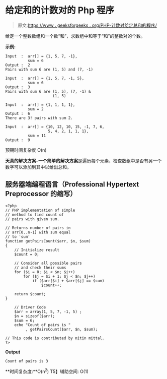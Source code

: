 # 给定和的计数对的 Php 程序

> 原文:[https://www . geeksforgeeks . org/PHP-计数对给定总和的程序/](https://www.geeksforgeeks.org/php-program-for-count-pairs-with-given-sum/)

给定一个整数数组和一个数“和”，求数组中和等于“和”的整数对的个数。

**示例:**

```
Input  :  arr[] = {1, 5, 7, -1}, 
          sum = 6
Output :  2
Pairs with sum 6 are (1, 5) and (7, -1)

Input  :  arr[] = {1, 5, 7, -1, 5}, 
          sum = 6
Output :  3
Pairs with sum 6 are (1, 5), (7, -1) &
                     (1, 5)         

Input  :  arr[] = {1, 1, 1, 1}, 
          sum = 2
Output :  6
There are 3! pairs with sum 2.

Input  :  arr[] = {10, 12, 10, 15, -1, 7, 6, 
                   5, 4, 2, 1, 1, 1}, 
          sum = 11
Output :  9
```

预期时间复杂度 O(n)

**天真的解决方案–**一个**简单的解决方案**是遍历每个元素，检查数组中是否有另一个数字可以添加到其中以给出总和。

## 服务器端编程语言（Professional Hypertext Preprocessor 的缩写）

```
<?php
// PHP implementation of simple 
// method to find count of
// pairs with given sum.

// Returns number of pairs in 
// arr[0..n-1] with sum equal
// to 'sum'
function getPairsCount($arr, $n, $sum)
{
    // Initialize result
    $count = 0; 

    // Consider all possible pairs 
    // and check their sums
    for ($i = 0; $i < $n; $i++)
        for ($j = $i + 1; $j < $n; $j++)
            if ($arr[$i] + $arr[$j] == $sum)
                $count++;

    return $count;
}

    // Driver Code
    $arr = array(1, 5, 7, -1, 5) ;
    $n = sizeof($arr);
    $sum = 6;
    echo "Count of pairs is "
         , getPairsCount($arr, $n, $sum);

// This code is contributed by nitin mittal.
?>
```

**Output**

```
Count of pairs is 3
```

**时间复杂度:**O(n<sup>2</sup>)
T5】辅助空间: O(1)